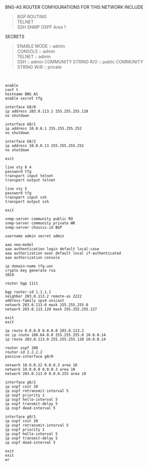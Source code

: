 BNG-AS ROUTER CONFIGURATIONS FOR THIS NETWORK INCLUDE  
   
>BGP ROUTING  
>TELNET  
>SSH
>SNMP
>OSPF Area 1
  
SECRETS  
  
>ENABLE MODE :: admin  
>CONSOLE :: admin  
>TELNET :: admin  
>SSH :: admin
>COMMUNITY STRING R/O :: public
>COMMUNITY STRING W/R :: private
  
&nbsp;  
  
```  
enable
conf t
hostname BNG_AS
enable secret tfg

interface G0/0
ip address 203.0.113.1 255.255.255.128
no shutdown

interface G0/1
ip address 10.0.0.1 255.255.255.252
no shutdown

interface G0/2
ip address 10.0.0.13 255.255.255.252
no shutdown

exit

line vty 0 4
password tfg
transport input telnet
transport output telnet

line vty 5
password tfg
transport input ssh
transport output ssh

exit

snmp-server community public RO
snmp-server community private WR
snmp-server chassis-id BGP

username admin secret admin

aaa new-model
aaa authentication login default local-case
aaa authorization exec default local if-authenticated
aaa authorization console

ip domain-name tfg.uoc
crypto key generate rsa
1024

router bgp 1111

bgp router-id 1.1.1.1
neighbor 203.0.113.2 remote-as 2222
address-family ipv4 unicast
network 203.0.113.0 mask 255.255.255.0
network 203.0.113.128 mask 255.255.255.127

exit
exit

ip route 0.0.0.0 0.0.0.0 203.0.113.2
no ip route 100.64.0.0 255.255.255.0 10.0.0.14
ip route 203.0.113.0 255.255.255.128 10.0.0.14

router ospf 100
router-id 2.2.2.2
passive-interface g0/0

network 10.0.0.12 0.0.0.3 area 10
network 10.0.0.0 0.0.0.3 area 10
network 203.0.113.0 0.0.0.255 area 10

interface g0/2
ip ospf cost 20
ip ospf retransmit-interval 5
ip ospf priority 1
ip ospf hello-interval 5
ip ospf transmit-delay 5
ip ospf dead-interval 5

interface g0/1
ip ospf cost 20
ip ospf retransmit-interval 5
ip ospf priority 1
ip ospf hello-interval 5
ip ospf transmit-delay 5
ip ospf dead-interval 5

exit
exit
wr

```  
  
